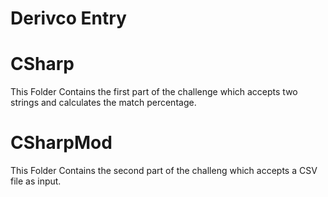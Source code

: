 # Derivco Entry


# CSharp

This Folder Contains the first part of the challenge which accepts two strings and calculates the match percentage.

# CSharpMod

This Folder Contains the second part of the challeng which accepts a CSV file as input. 
